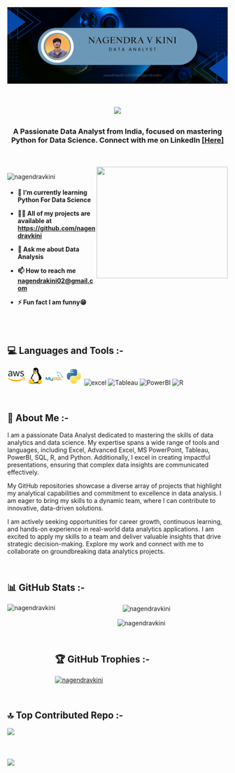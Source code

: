<div align="center"> <img src="https://github.com/nagendravkini/nagendravkini/blob/main/GitHub_Banner.png"> </div>
<h1 align="center">
    <img src="https://readme-typing-svg.herokuapp.com/?font=Righteous&size=35&center=true&vCenter=true&width=500&height=50&duration=3500&lines=Hey+Everyone!+👋;+I'm+Nagendra+V+Kini;" />
</h1>
<h3 align="center">A Passionate Data Analyst from India, focused on mastering Python for Data Science. Connect with me on LinkedIn <a href="www.linkedin.com/in/nagendravkini" target="_blank">[Here]</a> </h3>

<br>
<br>
<img align="right" src="https://github.com/nagendravkini/nagendravkini/assets/140932670/f5e638fc-000b-4d0d-88f4-5926a2a221e3" width="300" height="255">
             

<p align="left"> <img src="https://komarev.com/ghpvc/?username=nagendravkini&label=Profile%20views&color=0e75b6&style=flat" alt="nagendravkini" /> </p>

<h4>
  
- 🌱 I’m currently learning **Python For Data Science**

- 👨‍💻 All of my projects are available at **https://github.com/nagendravkini**
  
- 💬 Ask me about **Data Analysis**

- 📫 How to reach me **nagendrakini02@gmail.com**

- ⚡ Fun fact **I am funny😁**
</h4>

<br>
<br>

## 💻 Languages and Tools :-
<p align="left">
    <a>
        <img src="https://raw.githubusercontent.com/devicons/devicon/master/icons/amazonwebservices/amazonwebservices-original-wordmark.svg" alt="aws" width="40" height="40"/>
    </a>   
    <a>
        <img src="https://raw.githubusercontent.com/devicons/devicon/master/icons/linux/linux-original.svg" alt="linux" width="40" height="40"/>
    </a>   
    <a>
        <img src="https://raw.githubusercontent.com/devicons/devicon/master/icons/mysql/mysql-original-wordmark.svg" alt="mysql" width="40" height="40"/>
    </a>
    <a>
        <img src="https://raw.githubusercontent.com/devicons/devicon/master/icons/python/python-original.svg" alt="python" width="40" height="40"/>
    </a>  
    <a>
        <img src="https://github.com/nagendravkini/nagendravkini/assets/140932670/82979a2b-ba4b-44f4-b570-2687106559f4" alt="excel" width="40" height="40"/>
    </a>  
    <a>
        <img src="https://github.com/nagendravkini/nagendravkini/assets/140932670/2975ca78-e47b-4bb6-8413-e2552dbec35f" alt="Tableau" width="40" height="40"/>
    </a>   
    <a>
        <img src="https://github.com/nagendravkini/nagendravkini/assets/140932670/b1b21ba7-d5d5-4dd4-91da-bfd875766a11" alt="PowerBI" width="40" height="40"/>
    </a>
    <a>
        <img src="https://github.com/nagendravkini/nagendravkini/assets/140932670/d97d3f79-5a08-461f-88b6-c91f62e94bd8" alt="R" width="40" height="40"/>
    </a> 
</p>

<br>

## 👦 About Me :-
I am a passionate Data Analyst dedicated to mastering the skills of data analytics and data science. My expertise spans a wide range of tools and languages, including Excel, Advanced Excel, MS PowerPoint, Tableau, PowerBI, SQL, R, and Python. Additionally, I excel in creating impactful presentations, ensuring that complex data insights are communicated effectively. 

My GitHub repositories showcase a diverse array of projects that highlight my analytical capabilities and commitment to excellence in data analysis. I am eager to bring my skills to a dynamic team, where I can contribute to innovative, data-driven solutions.

I am actively seeking opportunities for career growth, continuous learning, and hands-on experience in real-world data analytics applications. I am excited to apply my skills to a team and deliver valuable insights that drive strategic decision-making. Explore my work and connect with me to collaborate on groundbreaking data analytics projects.

<br>

## 📊 GitHub Stats :-
<div align=center>
<p><img height=190 align="left" src="https://github-readme-stats.vercel.app/api/top-langs?username=nagendravkini&show_icons=true&locale=en&layout=compact&theme=tokyonight" alt="nagendravkini" /></p>

<p>&nbsp;&nbsp;&nbsp;&nbsp;&nbsp;&nbsp;<img height=190 align="center" src="https://github-readme-stats.vercel.app/api?username=nagendravkini&count_private=true&show_icons=true&theme=tokyonight&rank_icon=github&border_radius=10" alt="nagendravkini" /></p>

<p><img height=190 align="center" src="https://github-readme-streak-stats.herokuapp.com/?user=nagendravkini&theme=tokyonight" alt="nagendravkini" /></p>                                        
</div>

<br>

## 🏆 GitHub Trophies :-
<p align="left"> <a href="https://github.com/ryo-ma/github-profile-trophy"><img src="https://github-profile-trophy.vercel.app/?username=nagendravkini&theme=tokyonight" alt="nagendravkini" /></a> </p>

<br>

## 🔝 Top Contributed Repo :-
![](https://github-contributor-stats.vercel.app/api?username=nagendravkini&limit=5&theme=tokyonight&combine_all_yearly_contributions=true)
<br>
<h1>
    <img src="https://readme-typing-svg.herokuapp.com/?font=Righteous&size=25&Left=true&v=true&Leftwidth=500&height=70&duration=4500&lines=Thanks+For+Visiting!+✌️;+Shoot+me+a+message+on+Linkedin!;+I'm+always+down+to+collab+:);" />
</h1>
